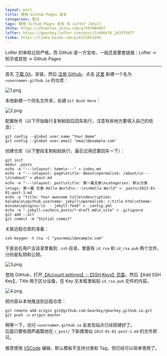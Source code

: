 ```yaml
---
layout: post
title: 使用 Github Pages 发车
categories: 笔记
tags: 使用 Github_Pages 发车 车 Lofter Jekyll
zhihu: https://zhuanlan.zhihu.com/p/597804487
lofter: https://gearkey.lofter.com/post/1cb86476_2b7d756f7
tieba: https://tieba.baidu.com/p/8215053294
---
```


Lofter 的审核比较严格，而 Github 是一方宝地，一般还是要套链接：Lofter -> 知乎或其他 -> Github Pages

---

首先 [下载 Git](https://git-scm.com/downloads)，安装，然后 [注册 Github](https://github.com/signup)，点击 [这里](https://github.com/new) 新建一个名为 `<username>.github.io` 的仓库：

![1.png](https://s2.loli.net/2023/01/07/4xEgcY6rmvRdLSG.png)

本地新建一个同名文件夹，右键 `Git Bush Here`：

![2.png](https://s2.loli.net/2023/01/07/gMcIyo5d1lPkuw8.png)

配置账号（以下开始每行复制粘贴后回车执行，注意有些地方要填入自己的信息）：

```
git config --global user.name "Your Name"
git config --global user.email "email@example.com"
```

创建仓库（以下整段复制粘贴执行，最后记得还要回车一下）：

```
git init
mkdir _posts
echo -e "---\nlayout: home\n---" > index.md
echo -e "---\nlayout: page\ntitle: About\npermalink: /about/\n---\n\nabout" > about.md
echo -e "---\nlayout: post\ntitle: 第一篇文章\ncategories: 默认分类\ntags: 第一篇 文章 Hello World\n---\n\nHello World" > _posts/2023-01-01-post-1.md
echo -e "title: Your awesome title\ndescription: balabala\ngithub_username: jekyll\npermalink: /:title.html\ntheme: minima\nplugins:\n  - jekyll-feed" > _config.yml
echo -e ".jekyll-cache\n_posts/*-draft.md\n_site" > .gitignore
git add --all
git commit -m "Initial commit"
```

关联远程仓库的准备：

```
ssh-keygen -t rsa -C "youremail@example.com"
```

于是会在用户主目录里看到 `.ssh` 目录，里面有 `id_rsa` 和 `id_rsa.pub` 两个文件，分别是私钥和公钥。

![3.png](https://s2.loli.net/2023/01/09/v25T46QM9xSotJh.png)

登陆 GitHub，打开[【Account settings】-【SSH Keys】页面](https://github.com/settings/keys)，然后【Add SSH Key】，Title 用于区分设备，在 Key 文本框里粘贴 `id_rsa.pub` 文件的内容。

![4.png](https://s2.loli.net/2023/01/09/Wf8nivEyM1SB43X.png)

把内容从本地推送到远程仓库：

```
git remote add origin git@github.com:Gearkey/gearkey.github.io.git
git push -u origin master
```

稍等一下，访问 `<username>.github.io` 会发现站点已经搭建好了。  
后面只要依葫芦画瓢地在 `/_post/` 下新建类似 `2023-01-01-post-1.md` 的文件即可。

推荐使用 [VSCode](https://code.visualstudio.com/) 编辑，默认模板不支持分类和 Tag，但已经可以简单使用了。